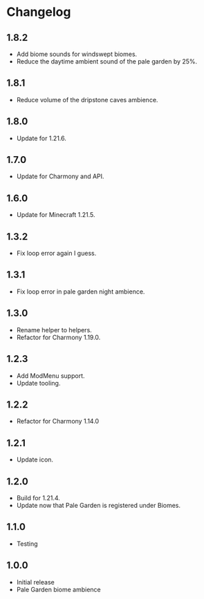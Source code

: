 # Changelog

## 1.8.2

- Add biome sounds for windswept biomes.
- Reduce the daytime ambient sound of the pale garden by 25%.

## 1.8.1

- Reduce volume of the dripstone caves ambience.

## 1.8.0

- Update for 1.21.6.

## 1.7.0

- Update for Charmony and API.

## 1.6.0

- Update for Minecraft 1.21.5.

## 1.3.2

- Fix loop error again I guess.

## 1.3.1

- Fix loop error in pale garden night ambience.

## 1.3.0

- Rename helper to helpers.
- Refactor for Charmony 1.19.0.

## 1.2.3

- Add ModMenu support.
- Update tooling.

## 1.2.2

- Refactor for Charmony 1.14.0

## 1.2.1

- Update icon.

## 1.2.0

- Build for 1.21.4.
- Update now that Pale Garden is registered under Biomes.

## 1.1.0

- Testing

## 1.0.0

- Initial release
- Pale Garden biome ambience